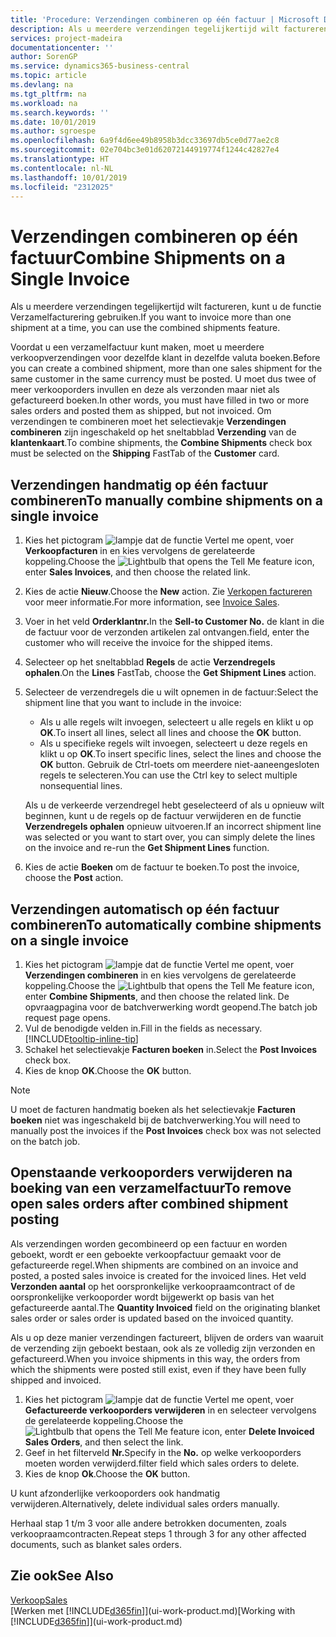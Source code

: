 ```yaml
---
title: 'Procedure: Verzendingen combineren op één factuur | Microsoft Docs'
description: Als u meerdere verzendingen tegelijkertijd wilt factureren, kunt u de functie Verzamelfacturering gebruiken.
services: project-madeira
documentationcenter: ''
author: SorenGP
ms.service: dynamics365-business-central
ms.topic: article
ms.devlang: na
ms.tgt_pltfrm: na
ms.workload: na
ms.search.keywords: ''
ms.date: 10/01/2019
ms.author: sgroespe
ms.openlocfilehash: 6a9f4d6ee49b8958b3dcc33697db5ce0d77ae2c8
ms.sourcegitcommit: 02e704bc3e01d62072144919774f1244c42827e4
ms.translationtype: HT
ms.contentlocale: nl-NL
ms.lasthandoff: 10/01/2019
ms.locfileid: "2312025"
---
```

# <a name="combine-shipments-on-a-single-invoice"></a><span data-ttu-id="5767b-103">Verzendingen combineren op één factuur</span><span class="sxs-lookup"><span data-stu-id="5767b-103">Combine Shipments on a Single Invoice</span></span>
<span data-ttu-id="5767b-104">Als u meerdere verzendingen tegelijkertijd wilt factureren, kunt u de functie Verzamelfacturering gebruiken.</span><span class="sxs-lookup"><span data-stu-id="5767b-104">If you want to invoice more than one shipment at a time, you can use the combined shipments feature.</span></span>  

 <span data-ttu-id="5767b-105">Voordat u een verzamelfactuur kunt maken, moet u meerdere verkoopverzendingen voor dezelfde klant in dezelfde valuta boeken.</span><span class="sxs-lookup"><span data-stu-id="5767b-105">Before you can create a combined shipment, more than one sales shipment for the same customer in the same currency must be posted.</span></span> <span data-ttu-id="5767b-106">U moet dus twee of meer verkooporders invullen en deze als verzonden maar niet als gefactureerd boeken.</span><span class="sxs-lookup"><span data-stu-id="5767b-106">In other words, you must have filled in two or more sales orders and posted them as shipped, but not invoiced.</span></span> <span data-ttu-id="5767b-107">Om verzendingen te combineren moet het selectievakje **Verzendingen combineren** zijn ingeschakeld op het sneltabblad **Verzending** van de **klantenkaart**.</span><span class="sxs-lookup"><span data-stu-id="5767b-107">To combine shipments, the **Combine Shipments** check box must be selected on the **Shipping** FastTab of the **Customer** card.</span></span>  

## <a name="to-manually-combine-shipments-on-a-single-invoice"></a><span data-ttu-id="5767b-108">Verzendingen handmatig op één factuur combineren</span><span class="sxs-lookup"><span data-stu-id="5767b-108">To manually combine shipments on a single invoice</span></span>  
1. <span data-ttu-id="5767b-109">Kies het pictogram ![lampje dat de functie Vertel me opent](media/ui-search/search_small.png "Vertel me wat u wilt doen"), voer **Verkoopfacturen** in en kies vervolgens de gerelateerde koppeling.</span><span class="sxs-lookup"><span data-stu-id="5767b-109">Choose the ![Lightbulb that opens the Tell Me feature](media/ui-search/search_small.png "Tell me what you want to do") icon, enter **Sales Invoices**, and then choose the related link.</span></span>  
2. <span data-ttu-id="5767b-110">Kies de actie **Nieuw**.</span><span class="sxs-lookup"><span data-stu-id="5767b-110">Choose the **New** action.</span></span> <span data-ttu-id="5767b-111">Zie [Verkopen factureren](sales-how-invoice-sales.md) voor meer informatie.</span><span class="sxs-lookup"><span data-stu-id="5767b-111">For more information, see [Invoice Sales](sales-how-invoice-sales.md).</span></span>
3. <span data-ttu-id="5767b-112">Voer in het veld **Orderklantnr.**</span><span class="sxs-lookup"><span data-stu-id="5767b-112">In the **Sell-to Customer No.**</span></span> <span data-ttu-id="5767b-113">de klant in die de factuur voor de verzonden artikelen zal ontvangen.</span><span class="sxs-lookup"><span data-stu-id="5767b-113">field, enter the customer who will receive the invoice for the shipped items.</span></span>  
4. <span data-ttu-id="5767b-114">Selecteer op het sneltabblad **Regels** de actie **Verzendregels ophalen**.</span><span class="sxs-lookup"><span data-stu-id="5767b-114">On the **Lines** FastTab, choose the **Get Shipment Lines** action.</span></span>  
5. <span data-ttu-id="5767b-115">Selecteer de verzendregels die u wilt opnemen in de factuur:</span><span class="sxs-lookup"><span data-stu-id="5767b-115">Select the shipment line that you want to include in the invoice:</span></span>  

    - <span data-ttu-id="5767b-116">Als u alle regels wilt invoegen, selecteert u alle regels en klikt u op **OK**.</span><span class="sxs-lookup"><span data-stu-id="5767b-116">To insert all lines, select all lines and choose the **OK** button.</span></span>  
    - <span data-ttu-id="5767b-117">Als u specifieke regels wilt invoegen, selecteert u deze regels en klikt u op **OK**.</span><span class="sxs-lookup"><span data-stu-id="5767b-117">To insert specific lines, select the lines and choose the **OK** button.</span></span> <span data-ttu-id="5767b-118">Gebruik de Ctrl-toets om meerdere niet-aaneengesloten regels te selecteren.</span><span class="sxs-lookup"><span data-stu-id="5767b-118">You can use the Ctrl key to select multiple nonsequential lines.</span></span>  

    <span data-ttu-id="5767b-119">Als u de verkeerde verzendregel hebt geselecteerd of als u opnieuw wilt beginnen, kunt u de regels op de factuur verwijderen en de functie **Verzendregels ophalen** opnieuw uitvoeren.</span><span class="sxs-lookup"><span data-stu-id="5767b-119">If an incorrect shipment line was selected or you want to start over, you can simply delete the lines on the invoice and re-run the **Get Shipment Lines** function.</span></span>  
7. <span data-ttu-id="5767b-120">Kies de actie **Boeken** om de factuur te boeken.</span><span class="sxs-lookup"><span data-stu-id="5767b-120">To post the invoice, choose the **Post** action.</span></span>  

## <a name="to-automatically-combine-shipments-on-a-single-invoice"></a><span data-ttu-id="5767b-121">Verzendingen automatisch op één factuur combineren</span><span class="sxs-lookup"><span data-stu-id="5767b-121">To automatically combine shipments on a single invoice</span></span>  
1. <span data-ttu-id="5767b-122">Kies het pictogram ![lampje dat de functie Vertel me opent](media/ui-search/search_small.png "Vertel me wat u wilt doen"), voer **Verzendingen combineren** in en kies vervolgens de gerelateerde koppeling.</span><span class="sxs-lookup"><span data-stu-id="5767b-122">Choose the ![Lightbulb that opens the Tell Me feature](media/ui-search/search_small.png "Tell me what you want to do") icon, enter **Combine Shipments**, and then choose the related link.</span></span> <span data-ttu-id="5767b-123">De opvraagpagina voor de batchverwerking wordt geopend.</span><span class="sxs-lookup"><span data-stu-id="5767b-123">The batch job request page opens.</span></span>  
2. <span data-ttu-id="5767b-124">Vul de benodigde velden in.</span><span class="sxs-lookup"><span data-stu-id="5767b-124">Fill in the fields as necessary.</span></span> [!INCLUDE[tooltip-inline-tip](includes/tooltip-inline-tip_md.md)]
3. <span data-ttu-id="5767b-125">Schakel het selectievakje **Facturen boeken** in.</span><span class="sxs-lookup"><span data-stu-id="5767b-125">Select the **Post Invoices** check box.</span></span>  
4.  <span data-ttu-id="5767b-126">Kies de knop **OK**.</span><span class="sxs-lookup"><span data-stu-id="5767b-126">Choose the **OK** button.</span></span>  

> [!NOTE]  
>  <span data-ttu-id="5767b-127">U moet de facturen handmatig boeken als het selectievakje **Facturen boeken** niet was ingeschakeld bij de batchverwerking.</span><span class="sxs-lookup"><span data-stu-id="5767b-127">You will need to manually post the invoices if the **Post Invoices** check box was not selected on the batch job.</span></span>  

## <a name="to-remove-open-sales-orders-after-combined-shipment-posting"></a><span data-ttu-id="5767b-128">Openstaande verkooporders verwijderen na boeking van een verzamelfactuur</span><span class="sxs-lookup"><span data-stu-id="5767b-128">To remove open sales orders after combined shipment posting</span></span> 
<span data-ttu-id="5767b-129">Als verzendingen worden gecombineerd op een factuur en worden geboekt, wordt er een geboekte verkoopfactuur gemaakt voor de gefactureerde regel.</span><span class="sxs-lookup"><span data-stu-id="5767b-129">When shipments are combined on an invoice and posted, a posted sales invoice is created for the invoiced lines.</span></span> <span data-ttu-id="5767b-130">Het veld **Verzonden aantal** op het oorspronkelijke verkoopraamcontract of de oorspronkelijke verkooporder wordt bijgewerkt op basis van het gefactureerde aantal.</span><span class="sxs-lookup"><span data-stu-id="5767b-130">The **Quantity Invoiced** field on the originating blanket sales order or sales order is updated based on the invoiced quantity.</span></span>  

<span data-ttu-id="5767b-131">Als u op deze manier verzendingen factureert, blijven de orders van waaruit de verzending zijn geboekt bestaan, ook als ze volledig zijn verzonden en gefactureerd.</span><span class="sxs-lookup"><span data-stu-id="5767b-131">When you invoice shipments in this way, the orders from which the shipments were posted still exist, even if they have been fully shipped and invoiced.</span></span>   

1. <span data-ttu-id="5767b-132">Kies het pictogram ![lampje dat de functie Vertel me opent](media/ui-search/search_small.png "Vertel me wat u wilt doen"), voer **Gefactureerde verkooporders verwijderen** in en selecteer vervolgens de gerelateerde koppeling.</span><span class="sxs-lookup"><span data-stu-id="5767b-132">Choose the ![Lightbulb that opens the Tell Me feature](media/ui-search/search_small.png "Tell me what you want to do") icon, enter **Delete Invoiced Sales Orders**, and then select the link.</span></span>  
2. <span data-ttu-id="5767b-133">Geef in het filterveld **Nr.**</span><span class="sxs-lookup"><span data-stu-id="5767b-133">Specify in the **No.**</span></span> <span data-ttu-id="5767b-134">op welke verkooporders moeten worden verwijderd.</span><span class="sxs-lookup"><span data-stu-id="5767b-134">filter field which sales orders to delete.</span></span>  
3. <span data-ttu-id="5767b-135">Kies de knop **Ok**.</span><span class="sxs-lookup"><span data-stu-id="5767b-135">Choose the **OK** button.</span></span>  

<span data-ttu-id="5767b-136">U kunt afzonderlijke verkooporders ook handmatig verwijderen.</span><span class="sxs-lookup"><span data-stu-id="5767b-136">Alternatively, delete individual sales orders manually.</span></span>  

<span data-ttu-id="5767b-137">Herhaal stap 1 t/m 3 voor alle andere betrokken documenten, zoals verkoopraamcontracten.</span><span class="sxs-lookup"><span data-stu-id="5767b-137">Repeat steps 1 through 3 for any other affected documents, such as blanket sales orders.</span></span>

## <a name="see-also"></a><span data-ttu-id="5767b-138">Zie ook</span><span class="sxs-lookup"><span data-stu-id="5767b-138">See Also</span></span>  
[<span data-ttu-id="5767b-139">Verkoop</span><span class="sxs-lookup"><span data-stu-id="5767b-139">Sales</span></span>](sales-manage-sales.md)  
<span data-ttu-id="5767b-140">[Werken met [!INCLUDE[d365fin](includes/d365fin_md.md)]](ui-work-product.md)</span><span class="sxs-lookup"><span data-stu-id="5767b-140">[Working with [!INCLUDE[d365fin](includes/d365fin_md.md)]](ui-work-product.md)</span></span>
